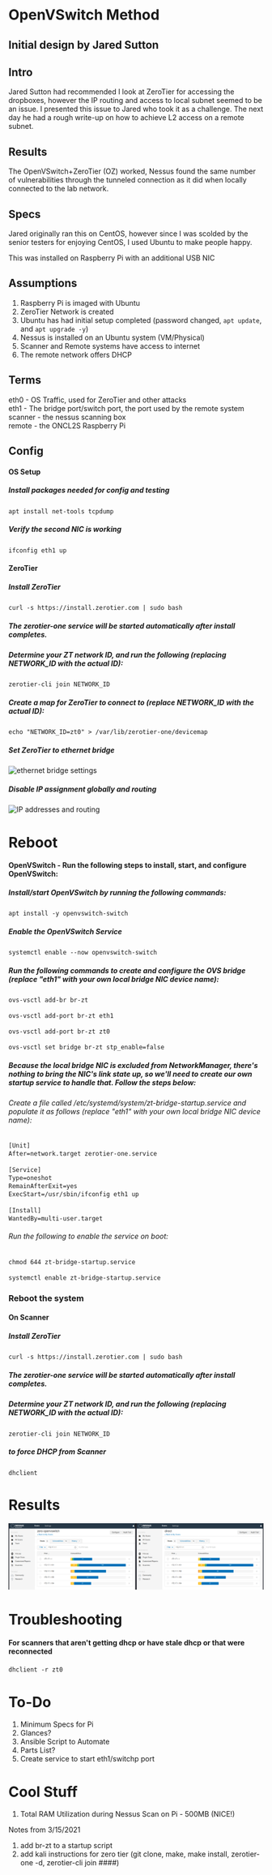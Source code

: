 # OpenVSwitch Method
## Initial design by Jared Sutton

## Intro

Jared Sutton had recommended I look at ZeroTier for accessing the dropboxes, however the IP routing and access to local subnet seemed to be an issue. I presented this issue to Jared who took it as a challenge. The next day he had a rough write-up on how to achieve L2 access on a remote subnet. 

## Results 

The OpenVSwitch+ZeroTier (OZ) worked, Nessus found the same number of vulnerabilities through the tunneled connection as it did when locally connected to the lab network.  

## Specs

Jared originally ran this on CentOS, however since I was scolded by the senior testers for enjoying CentOS, I used Ubuntu to make people happy.  

This was installed on Raspberry Pi with an additional USB NIC  

## Assumptions

1. Raspberry Pi is imaged with Ubuntu
2. ZeroTier Network is created
3. Ubuntu has had initial setup completed (password changed, `apt update`, and `apt upgrade -y`)
4. Nessus is installed on an Ubuntu system (VM/Physical)
5. Scanner and Remote systems have access to internet
6. The remote network offers DHCP

## Terms

eth0 - OS Traffic, used for ZeroTier and other attacks  
eth1 - The bridge port/switch port, the port used by the remote system  
scanner - the nessus scanning box  
remote - the ONCL2S Raspberry Pi  

## Config

#### OS Setup

##### Install packages needed for config and testing
`apt install net-tools tcpdump  `

##### Verify the second NIC is working
`ifconfig eth1 up   `

#### ZeroTier

##### Install ZeroTier
`curl -s https://install.zerotier.com | sudo bash  `

##### The zerotier-one service will be started automatically after install completes.
##### Determine your ZT network ID, and run the following (replacing NETWORK_ID with the actual ID):
`zerotier-cli join NETWORK_ID`

##### Create a map for ZeroTier to connect to (replace NETWORK_ID with the actual ID): 
`echo "NETWORK_ID=zt0" > /var/lib/zerotier-one/devicemap`

##### Set ZeroTier to ethernet bridge 

![ethernet bridge settings](https://github.com/nickcage710/pbj/blob/master/images/2020-09-29_19-25.png)

##### Disable IP assignment globally and routing

![IP addresses and routing](https://github.com/nickcage710/pbj/blob/master/images/2020-09-29_19-25_1.png)

# Reboot


#### OpenVSwitch - Run the following steps to install, start, and configure OpenVSwitch:



##### Install/start OpenVSwitch by running the following commands:
`apt install -y openvswitch-switch  `

##### Enable the OpenVSwitch Service 
`systemctl enable --now openvswitch-switch  `


##### Run the following commands to create and configure the OVS bridge (replace "eth1" with your own local bridge NIC device name):

`ovs-vsctl add-br br-zt  `

`ovs-vsctl add-port br-zt eth1  `

`ovs-vsctl add-port br-zt zt0  `

`ovs-vsctl set bridge br-zt stp_enable=false`  



##### Because the local bridge NIC is excluded from NetworkManager, there's nothing to bring the NIC's link state up, so we'll need to create our own startup service to handle that.  Follow the steps below:

###### Create a file called /etc/systemd/system/zt-bridge-startup.service and populate it as follows (replace "eth1" with your own local bridge NIC device name):
    [Unit]
    After=network.target zerotier-one.service
    
    [Service]
    Type=oneshot
    RemainAfterExit=yes
    ExecStart=/usr/sbin/ifconfig eth1 up
    
    [Install]
    WantedBy=multi-user.target

###### Run the following to enable the service on boot:
`chmod 644 zt-bridge-startup.service`

`systemctl enable zt-bridge-startup.service`

### Reboot the system

#### On Scanner

##### Install ZeroTier
`curl -s https://install.zerotier.com | sudo bash  `

##### The zerotier-one service will be started automatically after install completes.
##### Determine your ZT network ID, and run the following (replacing NETWORK_ID with the actual ID):
`zerotier-cli join NETWORK_ID`

##### to force DHCP from Scanner
`dhclient`



# Results

![Results](https://github.com/nickcage710/ONCL2S/blob/main/images/2020-09-29_18-52_1.png)

# Troubleshooting

#### For scanners that aren't getting dhcp or have stale dhcp or that were reconnected
`dhclient -r zt0`

# To-Do 

1. Minimum Specs for Pi 
2. Glances? 
3. Ansible Script to Automate
4. Parts List? 
5. Create service to start eth1/switchp port

# Cool Stuff

1. Total RAM Utilization during Nessus Scan on Pi - 500MB (NICE!)



Notes from 3/15/2021

1. add br-zt to a startup script 
2. add kali instructions for zero tier (git clone, make, make install, zerotier-one -d, zerotier-cli join ####) 




